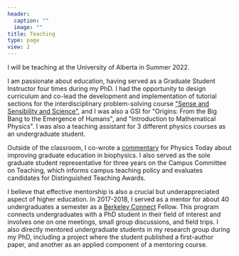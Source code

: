 ```yaml
---
header:
  caption: ""
  image: ""
title: Teaching
type: page
view: 2
---
```


I will be teaching at the University of Alberta in Summer 2022.

I am passionate about education, having served as a Graduate Student Instructor four times during my PhD. I had the opportunity to design curriculum and co-lead the development and implementation of tutorial sections for the interdisciplinary problem-solving course ["Sense and Sensibility and Science"](https://sensesensibilityscience.berkeley.edu/), and I was also a GSI for "Origins: From the Big Bang to the Emergence of Humans", and "Introduction to Mathematical Physics". I was also a teaching assistant for 3 different physics courses as an undergraduate student.

Outside of the classroom, I co-wrote a [commentary](https://physicstoday.scitation.org/do/10.1063/PT.6.3.20210623a/full/) for Physics Today about improving graduate education in biophysics. I also served as the sole graduate student representative for three years on the Campus Committee on Teaching, which informs campus teaching policy and evaluates candidates for Distinguished Teaching Awards. 

I believe that effective mentorship is also a crucial but underappreciated aspect of higher education. In 2017-2018, I served as a mentor for about 40 undergraduates a semester as a [Berkeley Connect](https://www.berkeleyconnect.berkeley.edu/) Fellow.
This program connects undergraduates with a PhD student in their field of interest and involves one on one meetings, small group discussions, and field trips. I also directly mentored undergraduate students in my research group during my PhD, including a project where the student published a first-author paper, and another as an applied component of a mentoring course.